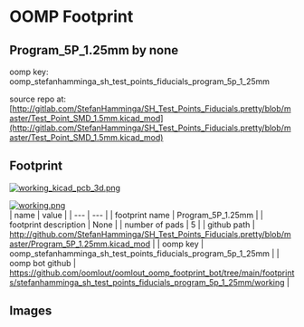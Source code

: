 # OOMP Footprint  
## Program_5P_1.25mm  by none  
  
oomp key: oomp_stefanhamminga_sh_test_points_fiducials_program_5p_1_25mm  
  
source repo at: [http://gitlab.com/StefanHamminga/SH_Test_Points_Fiducials.pretty/blob/master/Test_Point_SMD_1.5mm.kicad_mod](http://gitlab.com/StefanHamminga/SH_Test_Points_Fiducials.pretty/blob/master/Test_Point_SMD_1.5mm.kicad_mod)  
## Footprint  
  
[![working_kicad_pcb_3d.png](working_kicad_pcb_3d_600.png)](working_kicad_pcb_3d.png)  
  
[![working.png](working_600.png)](working.png)  
| name | value | 
| --- | --- | 
| footprint name | Program_5P_1.25mm | 
| footprint description | None | 
| number of pads | 5 | 
| github path | http://github.com/StefanHamminga/SH_Test_Points_Fiducials.pretty/blob/master/Program_5P_1.25mm.kicad_mod | 
| oomp key | oomp_stefanhamminga_sh_test_points_fiducials_program_5p_1_25mm | 
| oomp bot github | https://github.com/oomlout/oomlout_oomp_footprint_bot/tree/main/footprints/stefanhamminga_sh_test_points_fiducials_program_5p_1_25mm/working | 
## Images  
